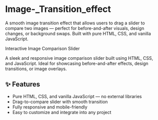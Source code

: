 # Image-_Transition_effect
A smooth image transition effect that allows users to drag a slider to compare two images — perfect for before-and-after visuals, design changes, or background swaps. Built with pure HTML, CSS, and vanilla JavaScript.

Interactive Image Comparison Slider

A sleek and responsive image comparison slider built using HTML, CSS, and JavaScript. Ideal for showcasing before-and-after effects, design transitions, or image overlays.

## ✨ Features

- Pure HTML, CSS, and vanilla JavaScript — no external libraries
- Drag-to-compare slider with smooth transition
- Fully responsive and mobile-friendly
- Easy to customize and integrate into any project
